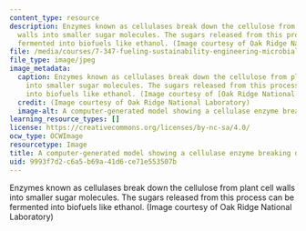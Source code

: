 ```yaml
---
content_type: resource
description: Enzymes known as cellulases break down the cellulose from plant cell
  walls into smaller sugar molecules. The sugars released from this process can be
  fermented into biofuels like ethanol. (Image courtesy of Oak Ridge National Laboratory)
file: /media/courses/7-347-fueling-sustainability-engineering-microbial-systems-for-biofuel-production-spring-2011/9993f7d2c6a5b69a41d6ce71e553507b_7-347s11.jpg
file_type: image/jpeg
image_metadata:
  caption: Enzymes known as cellulases break down the cellulose from plant cell walls
    into smaller sugar molecules. The sugars released from this process can be fermented
    into biofuels like ethanol. (Image courtesy of [Oak Ridge National Laboratory](http://www.ornl.gov/))
  credit: (Image courtesy of Oak Ridge National Laboratory)
  image-alt: A computer-generated model showing a cellulase enzyme breaking down cellulose.
learning_resource_types: []
license: https://creativecommons.org/licenses/by-nc-sa/4.0/
ocw_type: OCWImage
resourcetype: Image
title: A computer-generated model showing a cellulase enzyme breaking down cellulose
uid: 9993f7d2-c6a5-b69a-41d6-ce71e553507b
---
```

Enzymes known as cellulases break down the cellulose from plant cell walls into smaller sugar molecules. The sugars released from this process can be fermented into biofuels like ethanol. (Image courtesy of Oak Ridge National Laboratory)